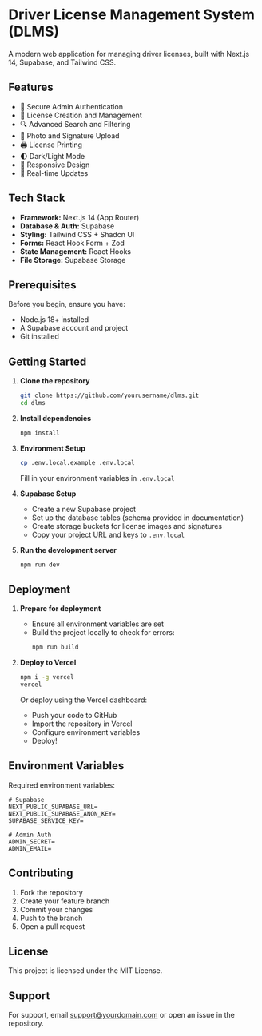 # Driver License Management System (DLMS)

A modern web application for managing driver licenses, built with Next.js 14, Supabase, and Tailwind CSS.

## Features

- 🔐 Secure Admin Authentication
- 📝 License Creation and Management
- 🔍 Advanced Search and Filtering
- 📸 Photo and Signature Upload
- 🖨️ License Printing
- 🌓 Dark/Light Mode
- 📱 Responsive Design
- 🚀 Real-time Updates

## Tech Stack

- **Framework:** Next.js 14 (App Router)
- **Database & Auth:** Supabase
- **Styling:** Tailwind CSS + Shadcn UI
- **Forms:** React Hook Form + Zod
- **State Management:** React Hooks
- **File Storage:** Supabase Storage

## Prerequisites

Before you begin, ensure you have:
- Node.js 18+ installed
- A Supabase account and project
- Git installed

## Getting Started

1. **Clone the repository**
   ```bash
   git clone https://github.com/yourusername/dlms.git
   cd dlms
   ```

2. **Install dependencies**
   ```bash
   npm install
   ```

3. **Environment Setup**
   ```bash
   cp .env.local.example .env.local
   ```
   Fill in your environment variables in `.env.local`

4. **Supabase Setup**
   - Create a new Supabase project
   - Set up the database tables (schema provided in documentation)
   - Create storage buckets for license images and signatures
   - Copy your project URL and keys to `.env.local`

5. **Run the development server**
   ```bash
   npm run dev
   ```

## Deployment

1. **Prepare for deployment**
   - Ensure all environment variables are set
   - Build the project locally to check for errors:
     ```bash
     npm run build
     ```

2. **Deploy to Vercel**
   ```bash
   npm i -g vercel
   vercel
   ```

   Or deploy using the Vercel dashboard:
   - Push your code to GitHub
   - Import the repository in Vercel
   - Configure environment variables
   - Deploy!

## Environment Variables

Required environment variables:

```env
# Supabase
NEXT_PUBLIC_SUPABASE_URL=
NEXT_PUBLIC_SUPABASE_ANON_KEY=
SUPABASE_SERVICE_KEY=

# Admin Auth
ADMIN_SECRET=
ADMIN_EMAIL=
```

## Contributing

1. Fork the repository
2. Create your feature branch
3. Commit your changes
4. Push to the branch
5. Open a pull request

## License

This project is licensed under the MIT License.

## Support

For support, email support@yourdomain.com or open an issue in the repository.